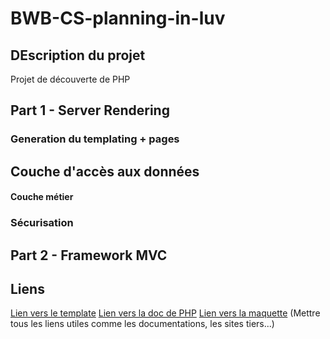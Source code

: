 # BWB-CS-planning-in-luv

## DEscription du projet

Projet de découverte de PHP

## Part 1 - Server Rendering

### Generation du templating + pages

## Couche d'accès aux données

#### Couche métier

### Sécurisation 




## Part 2 - Framework MVC

## Liens

[Lien vers le template](url)
[Lien vers la doc de PHP](url)
[Lien vers la maquette](url)
(Mettre tous les liens utiles comme les documentations, les sites tiers...)
